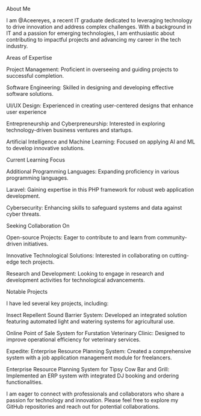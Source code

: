 About Me

I am @Aceereyes, a recent IT graduate dedicated to leveraging technology to drive innovation and address complex challenges. With a background in IT and a passion for emerging technologies, I am enthusiastic about contributing to impactful projects and advancing my career in the tech industry.

Areas of Expertise

Project Management: Proficient in overseeing and guiding projects to successful completion.

Software Engineering: Skilled in designing and developing effective software solutions.

UI/UX Design: Experienced in creating user-centered designs that enhance user experience

Entrepreneurship and Cyberpreneurship: Interested in exploring technology-driven business ventures and startups.

Artificial Intelligence and Machine Learning: Focused on applying AI and ML to develop innovative solutions.

Current Learning Focus

Additional Programming Languages: Expanding proficiency in various programming languages.

Laravel: Gaining expertise in this PHP framework for robust web application development.

Cybersecurity: Enhancing skills to safeguard systems and data against cyber threats.

Seeking Collaboration On

Open-source Projects: Eager to contribute to and learn from community-driven initiatives.

Innovative Technological Solutions: Interested in collaborating on cutting-edge tech projects.

Research and Development: Looking to engage in research and development activities for technological advancements.

Notable Projects

I have led several key projects, including:

Insect Repellent Sound Barrier System: Developed an integrated solution featuring automated light and watering systems for agricultural use.

Online Point of Sale System for Furstation Veterinary Clinic: Designed to improve operational efficiency for veterinary services.

Expedite: Enterprise Resource Planning System: Created a comprehensive system with a job application management module for freelancers.

Enterprise Resource Planning System for Tipsy Cow Bar and Grill: Implemented an ERP system with integrated DJ booking and ordering functionalities.

I am eager to connect with professionals and collaborators who share a passion for technology and innovation. Please feel free to explore my GitHub repositories and reach out for potential collaborations.
